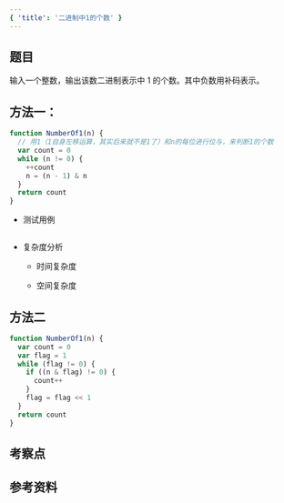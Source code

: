 ```yaml
---
{ 'title': '二进制中1的个数' }
---
```


## 题目

输入一个整数，输出该数二进制表示中 1 的个数。其中负数用补码表示。

## 方法一：

```js
function NumberOf1(n) {
  // 用1（1自身左移运算，其实后来就不是1了）和n的每位进行位与，来判断1的个数
  var count = 0
  while (n != 0) {
    ++count
    n = (n - 1) & n
  }
  return count
}
```

- 测试用例

```js
```

- 复杂度分析

  - 时间复杂度

  - 空间复杂度

## 方法二

```js
function NumberOf1(n) {
  var count = 0
  var flag = 1
  while (flag != 0) {
    if ((n & flag) != 0) {
      count++
    }
    flag = flag << 1
  }
  return count
}
```

## 考察点

## 参考资料

